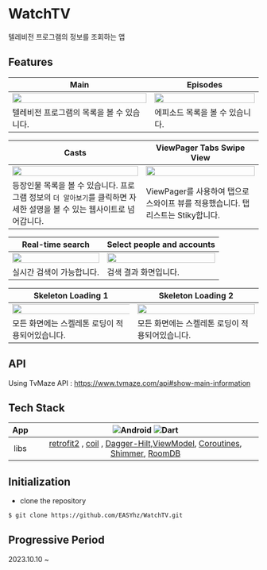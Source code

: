 # **WatchTV**


텔레비전 프로그램의 정보를 조회하는 앱


## Features
| **Main**                                                                                                                         | **Episodes**                                                                                                                   |
|----------------------------------------------------------------------------------------------------------------------------------|----------------------------------------------------------------------------------------------------------------------------------|
| <img src = "https://github.com/EASYhz/WatchTV/assets/65584699/73eb0688-60e7-4c06-aecf-eaa5c89d7583" width="100%"> | <img src = "https://github.com/EASYhz/WatchTV/assets/65584699/9725250a-be0c-49ad-9890-62170109ee3e" width="100%"> |
| 텔레비전 프로그램의 목록을 볼 수 있습니다.                                                                                              | 에피소드 목록을 볼 수 있습니다.                                                                                           |

| **Casts**                                                                                                                   | **ViewPager Tabs Swipe View**                                                                                                               |
|----------------------------------------------------------------------------------------------------------------------------------|----------------------------------------------------------------------------------------------------------------------------------|
| <img src = "https://github.com/EASYhz/WatchTV/assets/65584699/42a961a4-2cb5-49fc-b645-5db39b66e366" width="100%"> | <img src = "https://github.com/EASYhz/WatchTV/assets/65584699/a626c3f3-c48b-4b92-9ed3-75e46c177658" width="100%"> |
| 등장인물 목록을 볼 수 있습니다. 프로그램 정보의 `더 알아보기`를 클릭하면 자세한 설명을 볼 수 있는 웹사이트로 넘어갑니다.                                                                                                          | ViewPager를 사용하여 탭으로 스와이프 뷰를 적용했습니다. 탭 리스트는 Stiky합니다.                            |

| **Real-time search**                                                                                                                 | **Select people and accounts**                                                                                                   |
|----------------------------------------------------------------------------------------------------------------------------------|----------------------------------------------------------------------------------------------------------------------------------|
| <img src = "https://github.com/EASYhz/WatchTV/assets/65584699/3c6b77dd-3f57-4555-8317-c9e6eed57b71" width="100%"> | <img src = "https://github.com/EASYhz/WatchTV/assets/65584699/53fafb6d-f6f1-4ec7-a499-cc03d0f46367" width="100%"> |
| 실시간 검색이 가능합니다.                                                                                          | 검색 결과 화면입니다.                           |

| **Skeleton Loading 1**                                                                                                                       | **Skeleton Loading 2**                                                                                                                |
|----------------------------------------------------------------------------------------------------------------------------------|----------------------------------------------------------------------------------------------------------------------------------|
| <img src = "https://github.com/EASYhz/WatchTV/assets/65584699/8d927456-72e7-4bbb-aacb-324150959d91" width="500%"> | <img src = "https://github.com/EASYhz/WatchTV/assets/65584699/e64d0ede-617b-426c-ae77-f943d4a5ba69" width="100%"> |
| 모든 화면에는 스켈레톤 로딩이 적용되어있습니다.                                                        | 모든 화면에는 스켈레톤 로딩이 적용되어있습니다.                |

## API
Using TvMaze API : <https://www.tvmaze.com/api#show-main-information>


## Tech Stack

|App|![Android](https://img.shields.io/badge/Android-3DDC84.svg?style=for-the-badge&logo=Android&logoColor=white) ![Dart](https://img.shields.io/badge/Kotlin-7F52FF.svg?style=for-the-badge&logo=Kotlin&logoColor=white)|
|:------:|:---:|
|libs| [retrofit2](https://square.github.io/retrofit/) , [coil](https://coil-kt.github.io/coil/) , [Dagger-Hilt](https://dagger.dev/),[ViewModel](https://developer.android.com/topic/libraries/architecture/viewmodel), [Coroutines](https://developer.android.com/kotlin/coroutines), [Shimmer](https://github.com/facebookarchive/shimmer-android), [RoomDB](https://developer.android.com/training/data-storage/room?hl=ko)  |



## **Initialization**
- clone the repository

```bash
$ git clone https://github.com/EASYhz/WatchTV.git
```


## Progressive Period
2023.10.10 ~

